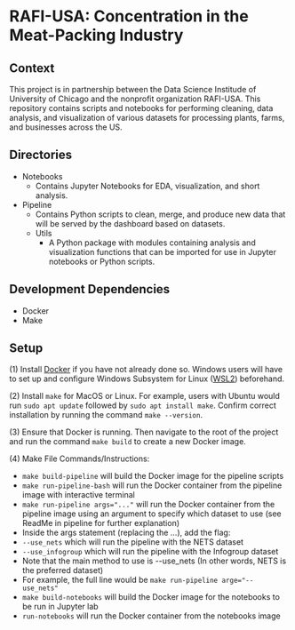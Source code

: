 # RAFI-USA: Concentration in the Meat-Packing Industry

## Context

This project is in partnership between the Data Science Institude of University of Chicago and the nonprofit organization RAFI-USA. This repository contains scripts and notebooks for performing cleaning, data analysis, and visualization of various datasets for processing plants,  farms, and businesses across the US. 

## Directories

- Notebooks
    - Contains Jupyter Notebooks for EDA, visualization, and short analysis.
- Pipeline
    - Contains Python scripts to clean, merge, and produce new data that will be served by the dashboard based on datasets.
    - Utils
        - A Python package with modules containing analysis and visualization functions that can be imported for use in Jupyter notebooks or Python scripts. 

## Development Dependencies

- Docker
- Make

## Setup

(1) Install [Docker](https://docker-curriculum.com/) if you have not already done so. Windows users
will have to set up and configure Windows Subsystem for Linux ([WSL2](https://docs.microsoft.com/en-us/windows/wsl/install))
beforehand.

(2) Install `make` for MacOS or Linux.  For example, users with Ubuntu would run `sudo apt update` followed by `sudo apt install make`. Confirm correct installation by running the command `make --version`.

(3) Ensure that Docker is running. Then navigate to the root of the project and run the command `make build` to create a new Docker image.

(4) Make File Commands/Instructions:
- ```make build-pipeline``` will build the Docker image for the pipeline scripts
- ```make run-pipeline-bash``` will run the Docker container from the pipeline image with interactive terminal
- ```make run-pipeline args="..."``` will run the Docker container from the pipeline image using an argument to specify which dataset to use (see ReadMe in pipeline for further explanation)
- Inside the args statement (replacing the ...), add the flag:
 - ```--use_nets``` which will run the pipeline with the NETS dataset
 - ```--use_infogroup``` which will run the pipeline with the Infogroup dataset
  - Note that the main method to use is --use_nets (In other words, NETS is the preferred dataset)
  - For example, the full line would be ```make run-pipeline arge="--use_nets"```
- ```make build-notebooks``` will build the Docker image for the notebooks to be run in Jupyter lab
- ```run-notebooks``` will run the Docker container from the notebooks image